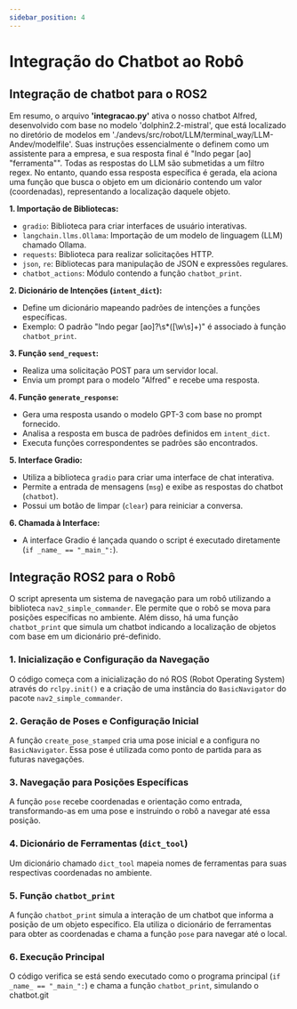 ```yaml
---
sidebar_position: 4
---
```



# Integração do Chatbot ao Robô

## Integração de chatbot para o ROS2

Em resumo, o arquivo **'integracao.py'** ativa o nosso chatbot Alfred, desenvolvido com base no modelo 'dolphin2.2-mistral', que está localizado no diretório de modelos em './andevs/src/robot/LLM/terminal_way/LLM-Andev/modelfile'. Suas instruções essencialmente o definem como um assistente para a empresa, e sua resposta final é "Indo pegar [ao] "ferramenta"". Todas as respostas do LLM são submetidas a um filtro regex. No entanto, quando essa resposta específica é gerada, ela aciona uma função que busca o objeto em um dicionário contendo um valor (coordenadas), representando a localização daquele objeto.

**1. Importação de Bibliotecas:**
   - `gradio`: Biblioteca para criar interfaces de usuário interativas.
   - `langchain.llms.Ollama`: Importação de um modelo de linguagem (LLM) chamado Ollama.
   - `requests`: Biblioteca para realizar solicitações HTTP.
   - `json`, `re`: Bibliotecas para manipulação de JSON e expressões regulares.
   - `chatbot_actions`: Módulo contendo a função `chatbot_print`.

**2. Dicionário de Intenções (`intent_dict`):**
   - Define um dicionário mapeando padrões de intenções a funções específicas.
   - Exemplo: O padrão "Indo pegar [ao]?\s*([\w\s]+)" é associado à função `chatbot_print`.

**3. Função `send_request`:**
   - Realiza uma solicitação POST para um servidor local.
   - Envia um prompt para o modelo "Alfred" e recebe uma resposta.

**4. Função `generate_response`:**
   - Gera uma resposta usando o modelo GPT-3 com base no prompt fornecido.
   - Analisa a resposta em busca de padrões definidos em `intent_dict`.
   - Executa funções correspondentes se padrões são encontrados.

**5. Interface Gradio:**
   - Utiliza a biblioteca `gradio` para criar uma interface de chat interativa.
   - Permite a entrada de mensagens (`msg`) e exibe as respostas do chatbot (`chatbot`).
   - Possui um botão de limpar (`clear`) para reiniciar a conversa.

**6. Chamada à Interface:**
   - A interface Gradio é lançada quando o script é executado diretamente (`if _name_ == "_main_":`).


## Integração ROS2 para o Robô

O script apresenta um sistema de navegação para um robô utilizando a biblioteca `nav2_simple_commander`. Ele permite que o robô se mova para posições específicas no ambiente. Além disso, há uma função `chatbot_print` que simula um chatbot indicando a localização de objetos com base em um dicionário pré-definido.

### 1. Inicialização e Configuração da Navegação

O código começa com a inicialização do nó ROS (Robot Operating System) através do `rclpy.init()` e a criação de uma instância do `BasicNavigator` do pacote `nav2_simple_commander`. 

### 2. Geração de Poses e Configuração Inicial

A função `create_pose_stamped` cria uma pose inicial e a configura no `BasicNavigator`. Essa pose é utilizada como ponto de partida para as futuras navegações.

### 3. Navegação para Posições Específicas

A função `pose` recebe coordenadas e orientação como entrada, transformando-as em uma pose e instruindo o robô a navegar até essa posição.

### 4. Dicionário de Ferramentas (`dict_tool`)

Um dicionário chamado `dict_tool` mapeia nomes de ferramentas para suas respectivas coordenadas no ambiente.

### 5. Função `chatbot_print`

A função `chatbot_print` simula a interação de um chatbot que informa a posição de um objeto específico. Ela utiliza o dicionário de ferramentas para obter as coordenadas e chama a função `pose` para navegar até o local.

### 6. Execução Principal

O código verifica se está sendo executado como o programa principal (`if _name_ == "_main_":`) e chama a função `chatbot_print`, simulando o chatbot.git